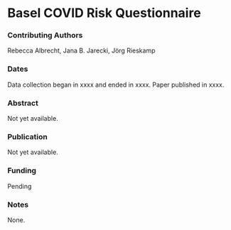 # Basel COVID Risk Questionnaire

### Contributing Authors
Rebecca Albrecht, Jana B. Jarecki, Jörg Rieskamp

### Dates
Data collection began in xxxx and ended in xxxx. Paper published in xxxx.

### Abstract
Not yet available.

### Publication
Not yet available.

### Funding
Pending

### Notes
None.
